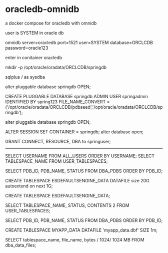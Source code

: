 # oracledb-omnidb
a docker compose for oracledb with omnidb

user is SYSTEM in oracle db

omnidb server=oracledb port=1521 user=SYSTEM database=ORCLCDB 
password=oracle123


enter in conitainer oracledb


mkdir -p /opt/oracle/oradata/ORCLCDB/springdb


sqlplus / as sysdba

alter pluggable database springdb OPEN;

CREATE PLUGGABLE DATABASE springdb ADMIN USER springadmin IDENTIFIED BY spring123 FILE_NAME_CONVERT = ('/opt/oracle/oradata/ORCLCDB/pdbseed','/opt/oracle/oradata/ORCLCDB/springdb');

alter pluggable database springdb OPEN;


ALTER SESSION SET CONTAINER = springdb;
alter database open;

GRANT CONNECT, RESOURCE, DBA to springuser;



---------

SELECT USERNAME FROM ALL_USERS ORDER BY USERNAME; 
SELECT TABLESPACE_NAME FROM USER_TABLESPACES;


SELECT PDB_ID, PDB_NAME, STATUS FROM DBA_PDBS ORDER BY PDB_ID;

CREATE TABLESPACE ESDEFAULTSENGINE_DATA DATAFILE size 20G autoextend on next 1G;


CREATE TABLESPACE ESDEFAULTSENGINE_DATA;


SELECT TABLESPACE_NAME, STATUS, CONTENTS 2 FROM USER_TABLESPACES;

SELECT PDB_ID, PDB_NAME, STATUS FROM DBA_PDBS ORDER BY PDB_ID;



CREATE TABLESPACE MYAPP_DATA  DATAFILE 'myapp_data.dbf'  SIZE 1m;

SELECT 
   tablespace_name, 
   file_name, 
   bytes / 1024/ 1024  MB
FROM
   dba_data_files;